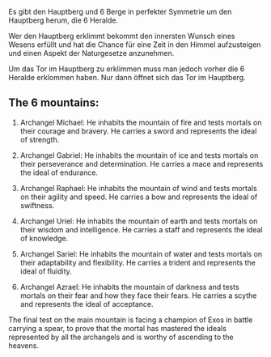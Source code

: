 
Es gibt den Hauptberg und 6 Berge in perfekter Symmetrie um den Hauptberg herum, die 6 Heralde.

Wer den Hauptberg erklimmt bekommt den innersten Wunsch eines Wesens erfüllt und hat die Chance für eine Zeit in den Himmel aufzusteigen und einen Aspekt der Naturgesetze anzunehmen.

Um das Tor im Hauptberg zu erklimmen muss man jedoch vorher die 6 Heralde erklommen haben. Nur dann öffnet sich das Tor im Hauptberg.

## The 6 mountains:

1. Archangel Michael: He inhabits the mountain of fire and tests mortals on their courage and bravery. He carries a sword and represents the ideal of strength.
    
2. Archangel Gabriel: He inhabits the mountain of ice and tests mortals on their perseverance and determination. He carries a mace and represents the ideal of endurance.
    
3. Archangel Raphael: He inhabits the mountain of wind and tests mortals on their agility and speed. He carries a bow and represents the ideal of swiftness.
    
4. Archangel Uriel: He inhabits the mountain of earth and tests mortals on their wisdom and intelligence. He carries a staff and represents the ideal of knowledge.
    
5. Archangel Sariel: He inhabits the mountain of water and tests mortals on their adaptability and flexibility. He carries a trident and represents the ideal of fluidity.
    
6. Archangel Azrael: He inhabits the mountain of darkness and tests mortals on their fear and how they face their fears. He carries a scythe and represents the ideal of acceptance.
    

The final test on the main mountain is facing a champion of Exos in battle carrying a spear, to prove that the mortal has mastered the ideals represented by all the archangels and is worthy of ascending to the heavens.